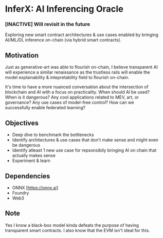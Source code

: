 # InferX: AI Inferencing Oracle 
### [INACTIVE] Will revisit in the future
Exploring new smart contract architectures & use cases enabled by bringing AI/ML/DL inference on-chain (via hybrid smart contracts). 

## Motivation
Just as generative-art was able to flourish on-chain, I believe transparent AI will experience a similar renaissance as the trustless rails will enable  the model explainability & intepretability field to flourish on-chain.

It's time to have a more nuanced conversation about the intersection of blockchain and AI with a focus on practicality. When should AI be used? When is it dangerous? Any cool applications related to MEV, art, or governance? Any use cases of model-free control? How can we successfully enable federated learning?

## Objectives
- Deep dive to benchmark the bottlenecks
- Identify architectures & use cases that don't make sense and might even be dangerous 
- Identify atleast 1 new use case for repsonsibily bringing AI on chain that actually makes sense
- Experiment & learn

## Dependencies
- ONNX [https://onnx.ai]
- Foundry
- Web3

## Note
Yes I know a black-box model kinda defeats the purpose of having transparent smart contracts. I also know that the EVM isn't ideal for this.
